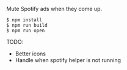Mute Spotify ads when they come up.

```
$ npm install
$ npm run build
$ npm run open
```

TODO:
  * Better icons
  * Handle when spotify helper is not running
